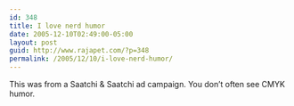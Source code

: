 ```yaml
---
id: 348
title: I love nerd humor
date: 2005-12-10T02:49:00-05:00
layout: post
guid: http://www.rajapet.com/?p=348
permalink: /2005/12/10/i-love-nerd-humor/
---
```

[<img src="https://i0.wp.com/photos1.blogger.com/blogger/7711/622/400/hudson1.jpg?w=680" border="0" alt=""  />](https://i0.wp.com/photos1.blogger.com/blogger/7711/622/1600/hudson1.jpg)  
This was from a Saatchi & Saatchi ad campaign. You don&#8217;t often see CMYK humor.